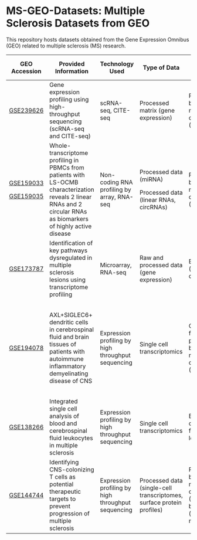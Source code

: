 # MS-GEO-Datasets: Multiple Sclerosis Datasets from GEO
This repository hosts datasets obtained from the Gene Expression Omnibus (GEO) related to multiple sclerosis (MS) research. 


| GEO Accession | Provided Information | Technology Used | Type of Data | Tissue/Cell Type Analyzed | Specific Samples |
|---------------|----------------------|------------------|--------------|----------------------------|------------------|
| [GSE239626](GSE239626/README.md)     | Gene expression profiling using high-throughput sequencing (scRNA-seq and CITE-seq) | scRNA-seq, CITE-seq | Processed matrix (gene expression) | Peripheral blood mononuclear cells (PBMCs) | Multiple sclerosis patients treated with high-dose vitamin D and placebo |
|<p> [GSE159033](GSE159033/README.md) <p> [GSE159035](GSE159035/README.md)      | Whole-transcriptome profiling in PBMCs from patients with LS-OCMB characterization reveals 2 linear RNAs and 2 circular RNAs as biomarkers of highly active disease | Non-coding RNA profiling by array, RNA-seq | <p> Processed data (miRNA)<p> Processed data (linear RNAs, circRNAs)| Peripheral blood mononuclear cells (PBMCs) | Multiple sclerosis patients with positive and negative LS-OCMB status |
| [GSE173787](GSE173787/README.md)     | Identification of key pathways dysregulated in multiple sclerosis lesions using transcriptome profiling | Microarray, RNA-seq | Raw and processed data (gene expression) | Brain tissue (lesions), B cells type | Multiple sclerosis patients with active lesions. |
| [GSE194078](GSE194078/README.md) | AXL+SIGLEC6+ dendritic cells in cerebrospinal fluid and brain tissues of patients with autoimmune inflammatory demyelinating disease of CNS | Expression profiling by high throughput sequencing | Single cell transcriptomics | Cerebrospinal fluid and peripheral blood mononuclear cells (PBMCs) | 9 Inflammatory demyelinating disease patients and 2 healthy controls without inflammatory disease of the central nervous system |
| [GSE138266](GSE138266/README.md) | Integrated single cell analysis of blood and cerebrospinal fluid leukocytes in multiple sclerosis | Expression profiling by high throughput sequencing | Single cell transcriptomics | Blood and cerebrospinal fluid leukocytes | 5 MS patients vs. 5 healthy controls |
| [GSE144744](GSE144744/README.md) | Identifying CNS-colonizing T cells as potential therapeutic targets to prevent progression of multiple sclerosis | Expression profiling by high throughput sequencing | Processed data (single-cell transcriptomes, surface protein profiles) | Peripheral blood mononuclear cells (PBMCs), brain tissue (post-mortem) | Multiple sclerosis patients (RRMS, PPMS) and healthy controls |
